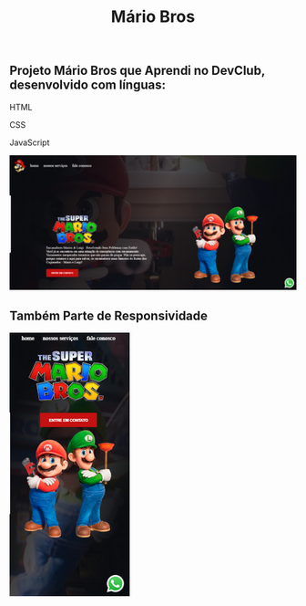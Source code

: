 <h1 align="center">Mário Bros</h1>
<br>
<h2>Projeto Mário Bros que Aprendi no DevClub,  desenvolvido com línguas:</h2>
<p>HTML</p>
<p>CSS</p>
<p>JavaScript</p>
<img src="https://github.com/JoaoVitorRodriguesSouza/Projeto-Mario-Bros/blob/main/mariogitpc.png?raw=true" />
<br>
<h2>Também Parte de Responsividade</h2>
<img src="https://github.com/JoaoVitorRodriguesSouza/Projeto-Mario-Bros/blob/main/mariogitphone.png?raw=true" />
